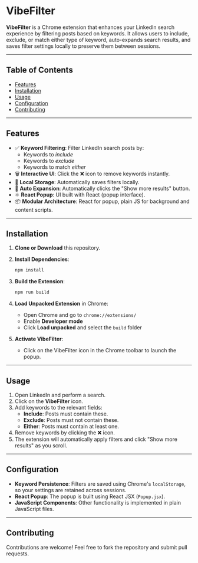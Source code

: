 # VibeFilter

**VibeFilter** is a Chrome extension that enhances your LinkedIn search experience by filtering posts based on keywords. It allows users to include, exclude, or match either type of keyword, auto-expands search results, and saves filter settings locally to preserve them between sessions.

---

## Table of Contents

- [Features](#features)
- [Installation](#installation)
- [Usage](#usage)
- [Configuration](#configuration)
- [Contributing](#contributing)

---

## Features

- ✅ **Keyword Filtering**: Filter LinkedIn search posts by:
  - Keywords to *include*
  - Keywords to *exclude*
  - Keywords to match *either*
- 🗑️ **Interactive UI**: Click the ❌ icon to remove keywords instantly.
- 💾 **Local Storage**: Automatically saves filters locally.
- 🔄 **Auto Expansion**: Automatically clicks the "Show more results" button.
- ⚛️ **React Popup**: UI built with React (popup interface).
- 📦 **Modular Architecture**: React for popup, plain JS for background and content scripts.

---

## Installation

1. **Clone or Download** this repository.

2. **Install Dependencies**:
   ```bash
   npm install
   ```

3. **Build the Extension**:
   ```bash
   npm run build
   ```

4. **Load Unpacked Extension** in Chrome:
   - Open Chrome and go to `chrome://extensions/`
   - Enable **Developer mode**
   - Click **Load unpacked** and select the `build` folder

5. **Activate VibeFilter**:
   - Click on the VibeFilter icon in the Chrome toolbar to launch the popup.

---

## Usage

1. Open LinkedIn and perform a search.
2. Click on the **VibeFilter** icon.
3. Add keywords to the relevant fields:
   - **Include**: Posts must contain these.
   - **Exclude**: Posts must not contain these.
   - **Either**: Posts must contain at least one.
4. Remove keywords by clicking the ❌ icon.
5. The extension will automatically apply filters and click "Show more results" as you scroll.

---

## Configuration

- **Keyword Persistence**: Filters are saved using Chrome's `localStorage`, so your settings are retained across sessions.
- **React Popup**: The popup is built using React JSX (`Popup.jsx`).
- **JavaScript Components**: Other functionality is implemented in plain JavaScript files.

---

## Contributing

Contributions are welcome! Feel free to fork the repository and submit pull requests.

